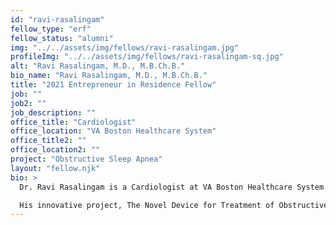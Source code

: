 ```yaml
---
id: "ravi-rasalingam"
fellow_type: "erf"
fellow_status: "alumni"
img: "../../assets/img/fellows/ravi-rasalingam.jpg"
profileImg: "../../assets/img/fellows/ravi-rasalingam-sq.jpg"
alt: "Ravi Rasalingam, M.D., M.B.Ch.B."
bio_name: "Ravi Rasalingam, M.D., M.B.Ch.B."
title: "2021 Entrepreneur in Residence Fellow"
job: ""
job2: ""
job_description: ""
office_title: "Cardiologist"
office_location: "VA Boston Healthcare System"
office_title2: ""
office_location2: ""
project: "Obstructive Sleep Apnea"
layout: "fellow.njk"
bio: >
  Dr. Ravi Rasalingam is a Cardiologist at VA Boston Healthcare System and a clinical instructor at Harvard Medical School. Though his clinical expertise is in cardiology, Dr. Rasalingam is developing a device for the treatment of Obstructive Sleep Apnea (OSA).  <br><br>

  His innovative project, The Novel Device for Treatment of Obstructive Sleep Apnea, leverages 3D design and printing technologies to produce a custom fit mouthguard as a more comfortable alternative to the CPAP machine. As both an MIT Catalyst Fellow and Entrepreneur in Residence, he worked on producing the first prototypes for the device with follow-on testing, bringing a solution to the very Veterans that inspired him to innovate.
---
```

